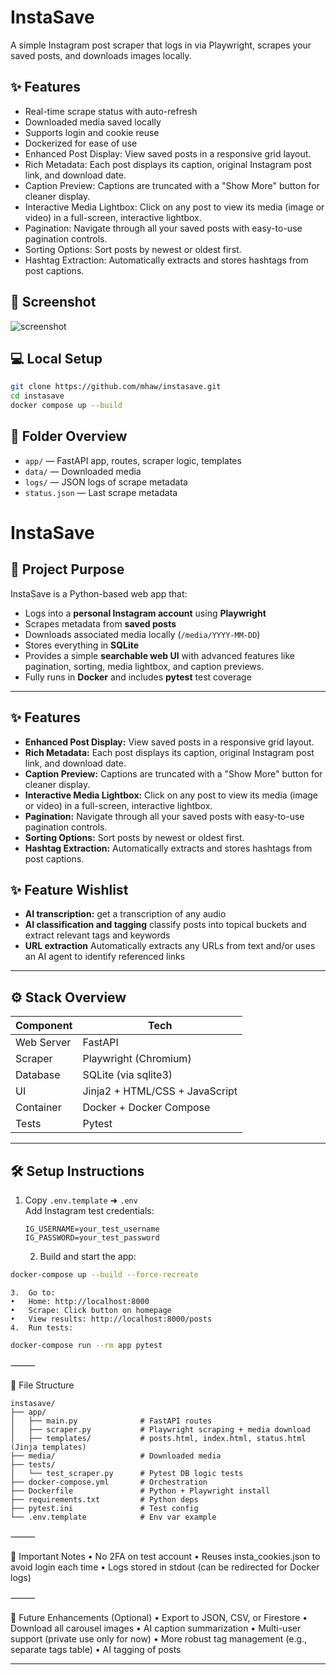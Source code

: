 # InstaSave
A simple Instagram post scraper that logs in via Playwright, scrapes your saved posts, and downloads images locally.

## ✨ Features
- Real-time scrape status with auto-refresh
- Downloaded media saved locally
- Supports login and cookie reuse
- Dockerized for ease of use
- Enhanced Post Display: View saved posts in a responsive grid layout.
- Rich Metadata: Each post displays its caption, original Instagram post link, and download date.
- Caption Preview: Captions are truncated with a "Show More" button for cleaner display.
- Interactive Media Lightbox: Click on any post to view its media (image or video) in a full-screen, interactive lightbox.
- Pagination: Navigate through all your saved posts with easy-to-use pagination controls.
- Sorting Options: Sort posts by newest or oldest first.
- Hashtag Extraction: Automatically extracts and stores hashtags from post captions.

## 📸 Screenshot
![screenshot](docs/ui.png)

## 💻 Local Setup
```bash
git clone https://github.com/mhaw/instasave.git
cd instasave
docker compose up --build
```

## 📂 Folder Overview
*   `app/` — FastAPI app, routes, scraper logic, templates
*   `data/` — Downloaded media
*   `logs/` — JSON logs of scrape metadata
*   `status.json` — Last scrape metadata

# InstaSave

## 📌 Project Purpose

InstaSave is a Python-based web app that:
- Logs into a **personal Instagram account** using **Playwright**
- Scrapes metadata from **saved posts**
- Downloads associated media locally (`/media/YYYY-MM-DD`)
- Stores everything in **SQLite**
- Provides a simple **searchable web UI** with advanced features like pagination, sorting, media lightbox, and caption previews.
- Fully runs in **Docker** and includes **pytest** test coverage

---

## ✨ Features

*   **Enhanced Post Display:** View saved posts in a responsive grid layout.
*   **Rich Metadata:** Each post displays its caption, original Instagram post link, and download date.
*   **Caption Preview:** Captions are truncated with a "Show More" button for cleaner display.
*   **Interactive Media Lightbox:** Click on any post to view its media (image or video) in a full-screen, interactive lightbox.
*   **Pagination:** Navigate through all your saved posts with easy-to-use pagination controls.
*   **Sorting Options:** Sort posts by newest or oldest first.
*   **Hashtag Extraction:** Automatically extracts and stores hashtags from post captions.

## ✨ Feature Wishlist
*   **AI transcription:** get a transcription of any audio
*   **AI classification and tagging** classify posts into topical buckets and extract relevant tags and keywords
*   **URL extraction** Automatically extracts any URLs from text and/or uses an AI agent to identify referenced links
---

## ⚙️ Stack Overview

| Component     | Tech                |
|---------------|---------------------|
| Web Server    | FastAPI             |
| Scraper       | Playwright (Chromium) |
| Database      | SQLite (via sqlite3) |
| UI            | Jinja2 + HTML/CSS + JavaScript |
| Container     | Docker + Docker Compose |
| Tests         | Pytest              |

---

## 🛠️ Setup Instructions

1. Copy `.env.template` ➜ `.env`  
   Add Instagram test credentials:
   ```env
   IG_USERNAME=your_test_username
   IG_PASSWORD=your_test_password
   ```
	2.	Build and start the app:

```bash
docker-compose up --build --force-recreate
```


	3.	Go to:
	•	Home: http://localhost:8000
	•	Scrape: Click button on homepage
	•	View results: http://localhost:8000/posts
	4.	Run tests:

```bash
docker-compose run --rm app pytest
```



⸻

📂 File Structure

```
instasave/
├── app/
│   ├── main.py              # FastAPI routes
│   ├── scraper.py           # Playwright scraping + media download
│   ├── templates/           # posts.html, index.html, status.html (Jinja templates)
├── media/                   # Downloaded media
├── tests/
│   └── test_scraper.py      # Pytest DB logic tests
├── docker-compose.yml       # Orchestration
├── Dockerfile               # Python + Playwright install
├── requirements.txt         # Python deps
├── pytest.ini               # Test config
└── .env.template            # Env var example
```


⸻

🔐 Important Notes
	•	No 2FA on test account
	•	Reuses insta_cookies.json to avoid login each time
	•	Logs stored in stdout (can be redirected for Docker logs)

⸻

🧪 Future Enhancements (Optional)
	•	Export to JSON, CSV, or Firestore
	•	Download all carousel images
	•	AI caption summarization
	•	Multi-user support (private use only for now)
	•	More robust tag management (e.g., separate tags table)
	•	AI tagging of posts

---
